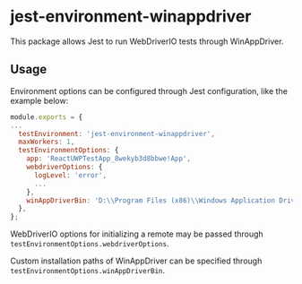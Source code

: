 # jest-environment-winappdriver

This package allows Jest to run WebDriverIO tests through WinAppDriver.

## Usage

Environment options can be configured through Jest configuration, like the example below:

```js
module.exports = {
...
  testEnvironment: 'jest-environment-winappdriver',
  maxWorkers: 1,
  testEnvironmentOptions: {
    app: 'ReactUWPTestApp_8wekyb3d8bbwe!App',
    webdriverOptions: {
      logLevel: 'error',
      ...
    },
    winAppDriverBin: 'D:\\Program Files (x86)\\Windows Application Driver\\WinAppDriver.exe',
  },
};
```

WebDriverIO options for initializing a remote may be passed through `testEnvironmentOptions.webdriverOptions`.

Custom installation paths of WinAppDriver can be specified through `testEnvironmentOptions.winAppDriverBin`.
